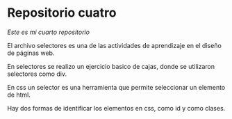 # Repositorio cuatro

*Este es mi cuarto repositorio*

El archivo selectores es una de las actividades de aprendizaje en el diseño de páginas web.

En selectores se realizo un ejercicio basico de cajas, donde se utilizaron selectores como div.

En css un selector es una herramienta que permite seleccionar un elemento de html.

Hay dos formas de identificar los elementos en css, como id y como clases.

